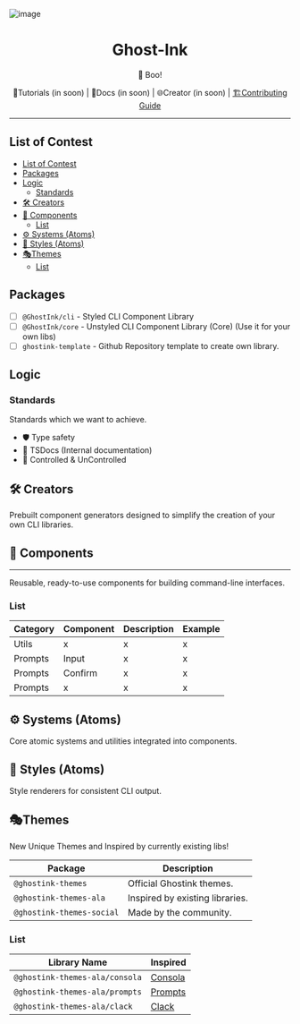 ![image](https://github.com/user-attachments/assets/2683f57f-fc84-4115-a8a9-5c83067d2326)

<h1 align="center">Ghost-Ink</h1>
<p align="center">👻 Boo!</p>
<div align="center">
	<a>📗Tutorials (in soon)</a> |
	<a>📘Docs (in soon)</a> |
	<a>🌐Creator (in soon)</a> |
	<a href="https://github.com/INeedJobToStartWork/Ghost-Ink/blob/main/CONTRIBUTING.md">🏗️Contributing Guide</a> 
</div>
<hr/>

<!-- About package:

- 🛡️ Type safety
- 📖 TSDocs (Internal documentation)
- ♻️ Minified & Compressed
- ⚠️ Error Handler (`oh-my-error`)
- ✅ Support JS/TS & CJS/ESM

What you get:

- 🚀 One-line error handling
- 🎯 Centralized error management
- 🧑‍💻👥 Error messages for Developers and users!
- 📝 Pre-defined error templates
- 🏗️ Consistent error structure across your application
- 🔌 Easy integration with existing codebases -->

## List of Contest

- [List of Contest](#list-of-contest)
- [Packages](#packages)
- [Logic](#logic)
  - [Standards](#standards)
- [🛠️ Creators](#️-creators)
- [🧩 Components](#-components)
  - [List](#list)
- [⚙️ Systems (Atoms)](#️-systems-atoms)
- [💄 Styles (Atoms)](#-styles-atoms)
- [🎭Themes](#themes)
  - [List](#list-1)

## Packages

- [ ] `@GhostInk/cli` - Styled CLI Component Library
- [ ] `@GhostInk/core` - Unstyled CLI Component Library (Core) (Use it for your own libs)
- [ ] `ghostink-template` - Github Repository template to create own library.

## Logic

### Standards

Standards which we want to achieve.

- 🛡️ Type safety
- 📖 TSDocs (Internal documentation)
- 🧩 Controlled & UnControlled

## 🛠️ Creators

Prebuilt component generators designed to simplify the creation of your own CLI libraries.

## 🧩 Components

---

Reusable, ready-to-use components for building command-line interfaces.

### List

| Category | Component | Description | Example |
| -------- | --------- | ----------- | ------- |
| Utils    | x         | x           | x       |
| Prompts  | Input     | x           | x       |
| Prompts  | Confirm   | x           | x       |
| Prompts  | x         | x           | x       |

## ⚙️ Systems (Atoms)

Core atomic systems and utilities integrated into components.

## 💄 Styles (Atoms)

Style renderers for consistent CLI output.

## 🎭Themes

New Unique Themes and Inspired by currently existing libs!

| Package                   | Description                     |
| ------------------------- | ------------------------------- |
| `@ghostink-themes`        | Official Ghostink themes.       |
| `@ghostink-themes-ala`    | Inspired by existing libraries. |
| `@ghostink-themes-social` | Made by the community.          |

### List

| Library Name                   | Inspired                                        |
| ------------------------------ | ----------------------------------------------- |
| `@ghostink-themes-ala/consola` | [Consola](https://github.com/unjs/consola)      |
| `@ghostink-themes-ala/prompts` | [Prompts](https://github.com/terkelg/prompts)   |
| `@ghostink-themes-ala/clack`   | [Clack](https://github.com/bombshell-dev/clack) |
